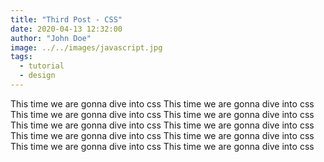```yaml
---
title: "Third Post - CSS"
date: 2020-04-13 12:32:00
author: "John Doe"
image: ../../images/javascript.jpg
tags:
  - tutorial
  - design
---
```


This time we are gonna dive into css This time we are gonna dive into css This time we are gonna dive into css This time we are gonna dive into css This time we are gonna dive into css This time we are gonna dive into css This time we are gonna dive into css This time we are gonna dive into css This time we are gonna dive into css This time we are gonna dive into css
